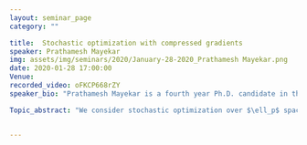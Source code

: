 ```yaml
---
layout: seminar_page
category: ""

title:  Stochastic optimization with compressed gradients
speaker: Prathamesh Mayekar
img: assets/img/seminars/2020/January-28-2020_Prathamesh Mayekar.png
date: 2020-01-28 17:00:00 
Venue:
recorded_video: oFKCP668rZY
speaker_bio: "Prathamesh Mayekar is a fourth year Ph.D. candidate in the Department of Electrical Communication Engineering at the Indian Institute of Science, Bengaluru. He is advised Dr. Himanshu Tyagi. He received his Master’s degree in Industrial Engineering and Operation Research from the Indian Institute of Technology Bombay in 2015 and a Bachelor’s degree in Electronics and Telecom. Engineering from the University of Mumbai in 2013. Broadly, his research interests lie at the intersection of information theory and optimization. He is a recipient of Jack Keil Wolf ISIT Student Paper Award and Wipro PhD fellowship."

Topic_abstract: "We consider stochastic optimization over $\ell_p$ spaces using access to a first-order oracle. In the first part of the talk, we ask: What is the minimum precision required for oracle outputs to retain the unrestricted convergence rates? We characterize this precision for every $p\geq 1$ by deriving information theoretic lower bounds and by providing quantizers that (almost) achieve these lower bounds. In the second part of the talk, we completely characterize the precision-convergence trade-off for the Euclidean case. Interestingly, the quantizer designed for this setting, RATQ, (almost) achieves the rate-distortion bounds universally for the well-studied Gaussian rate-distortion problem. This talked is based on joint work with Himanshu Tyagi."


---
```


